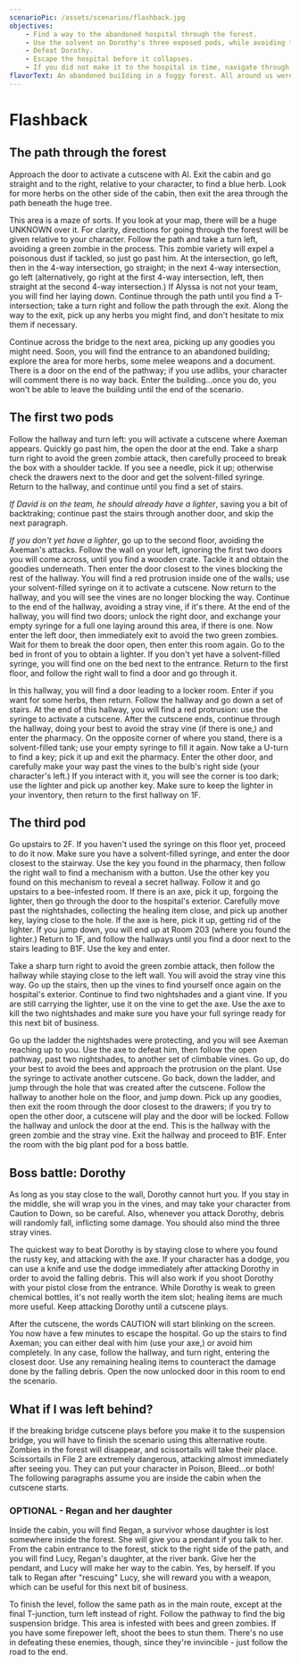 ```yaml
---
scenarioPic: /assets/scenarios/flashback.jpg
objectives:
    - Find a way to the abandoned hospital through the forest.
    - Use the solvent on Dorothy's three exposed pods, while avoiding the Axeman.
    - Defeat Dorothy.
    - Escape the hospital before it collapses.
    - If you did not make it to the hospital in time, navigate through the forest to find a large bridge.
flavorText: An abandoned buiIding in a foggy forest. All around us were the echoes of some forgotten tragedy. Enveloped in evil, we pressed onward.
---
```

# Flashback

<ScenarioOverviewCard/>

## The path through the forest

Approach the door to activate a cutscene with Al. Exit the cabin and go straight and to the right, relative to your character, to find a blue herb. Look for more herbs on the other side of the cabin, then exit the area through the path beneath the huge tree.

This area is a maze of sorts. If you look at your map, there will be a huge UNKNOWN over it. For clarity, directions for going through the forest will be given relative to your character. Follow the path and take a turn left, avoiding a green zombie in the process. This zombie variety will expel a poisonous dust if tackled, so just go past him. At the intersection, go left, then in the 4-way intersection, go straight; in the next 4-way intersection, go left (alternatively, go right at the first 4-way intersection, left, then straight at the second 4-way intersection.) If Alyssa is not not your team, you will find her laying down. Continue through the path until you find a T-intersection; take a turn right and follow the path through the exit. Along the way to the exit, pick up any herbs you might find, and don't hesitate to mix them if necessary.

Continue across the bridge to the next area, picking up any goodies you might need. Soon, you will find the entrance to an abandoned building; explore the area for more herbs, some melee weapons and a document. There is a door on the end of the pathway; if you use adlibs, your character will comment there is no way back. Enter the building...once you do, you won't be able to leave the building until the end of the scenario.

## The first two pods

Follow the hallway and turn left: you will activate a cutscene where Axeman appears. Quickly go past him, the open the door at the end. Take a sharp turn right to avoid the green zombie attack, then carefully proceed to break the box with a shoulder tackle. If you see a needle, pick it up; otherwise check the drawers next to the door and get the solvent-filled syringe. Return to the hallway, and continue until you find a set of stairs.

*If David is on the team, he should already have a lighter*, saving you a bit of backtraking; continue past the stairs through another door, and skip the next paragraph.

*If you don't yet have a lighter*, go up to the second floor, avoiding the Axeman's attacks. Follow the wall on your left, ignoring the first two doors you will come across, until you find a wooden crate. Tackle it and obtain the goodies underneath. Then enter the door closest to the vines blocking the rest of the hallway. You will find a red protrusion inside one of the walls; use your solvent-filled syringe on it to activate a cutscene. Now return to the hallway, and you will see the vines are no longer blocking the way. Continue to the end of the hallway, avoiding a stray vine, if it's there. At the end of the hallway, you will find two doors; unlock the right door, and exchange your empty syringe for a full one laying around this area, if there is one. Now enter the left door, then immediately exit to avoid the two green zombies. Wait for them to break the door open, then enter this room again. Go to the bed in front of you to obtain a lighter. If you don't yet have a solvent-filled syringe, you will find one on the bed next to the entrance. Return to the first floor, and follow the right wall to find a door and go through it.

In this hallway, you will find a door leading to a locker room. Enter if you want for some herbs, then return. Follow the hallway and go down a set of stairs. At the end of this hallway, you will find a red protrusion: use the syringe to activate a cutscene. After the cutscene ends, continue through the hallway, doing your best to avoid the stray vine (if there is one,) and enter the pharmacy. On the opposite corner of where you stand, there is a solvent-filled tank; use your empty syringe to fill it again. Now take a U-turn to find a key; pick it up and exit the pharmacy. Enter the other door, and carefully make your way past the vines to the bulb's right side (your character's left.) If you interact with it, you will see the corner is too dark; use the lighter and pick up another key. Make sure to keep the lighter in your inventory, then return to the first hallway on 1F.

## The third pod

Go upstairs to 2F. If you haven't used the syringe on this floor yet, proceed to do it now. Make sure you have a solvent-filled syringe, and enter the door closest to the stairway. Use the key you found in the pharmacy, then follow the right wall to find a mechanism with a button. Use the other key you found on this mechanism to reveal a secret hallway. Follow it and go upstairs to a bee-infested room. If there is an axe, pick it up, forgoing the lighter, then go through the door to the hospital's exterior. Carefully move past the nightshades, collecting the healing item close, and pick up another key, laying close to the hole. If the axe is here, pick it up, getting rid of the lighter. If you jump down, you will end up at Room 203 (where you found the lighter.) Return to 1F, and follow the hallways until you find a door next to the stairs leading to B1F. Use the key and enter.

Take a sharp turn right to avoid the green zombie attack, then follow the hallway while staying close to the left wall. You will avoid the stray vine this way. Go up the stairs, then up the vines to find yourself once again on the hospital's exterior. Continue to find two nightshades and a giant vine. If you are still carrying the lighter, use it on the vine to get the axe. Use the axe to kill the two nightshades and make sure you have your full syringe ready for this next bit of business.

Go up the ladder the nightshades were protecting, and you will see Axeman reaching up to you. Use the axe to defeat him, then follow the open pathway, past two nightshades, to another set of climbable vines. Go up, do your best to avoid the bees and approach the protrusion on the plant. Use the syringe to activate another cutscene. Go back, down the ladder, and jump through the hole that was created after the cutscene. Follow the hallway to another hole on the floor, and jump down. Pick up any goodies, then exit the room through the door closest to the drawers; if you try to open the other door, a cutscene will play and the door will be locked. Follow the hallway and unlock the door at the end. This is the hallway with the green zombie and the stray vine. Exit the hallway and proceed to B1F. Enter the room with the big plant pod for a boss battle.

## Boss battle: Dorothy

As long as you stay close to the wall, Dorothy cannot hurt you. If you stay in the middle, she will wrap you in the vines, and may take your character from Caution to Down, so be careful. Also, whenever you attack Dorothy, debris will randomly fall, inflicting some damage. You should also mind the three stray vines.

The quickest way to beat Dorothy is by staying close to where you found the rusty key, and attacking with the axe. If your character has a dodge, you can use a knife and use the dodge immediately after attacking Dorothy in order to avoid the falling debris. This will also work if you shoot Dorothy with your pistol close from the entrance. While Dorothy is weak to green chemical bottles, it's not really worth the item slot; healing items are much more useful. Keep attacking Dorothy until a cutscene plays.

After the cutscene, the words CAUTION will start blinking on the screen. You now have a few minutes to escape the hospital. Go up the stairs to find Axeman; you can either deal with him (use your axe,) or avoid him completely. In any case, follow the hallway, and turn right, entering the closest door. Use any remaining healing items to counteract the damage done by the falling debris. Open the now unlocked door in this room to end the scenario.

## What if I was left behind?

If the breaking bridge cutscene plays before you make it to the suspension bridge, you will have to finish the scenario using this alternative route. Zombies in the forest will disappear, and scissortails will take their place. Scissortails in File 2 are extremely dangerous, attacking almost immediately after seeing you. They can put your character in Poison, Bleed...or both! The following paragraphs assume you are inside the cabin when the cutscene starts.

### OPTIONAL - Regan and her daughter

Inside the cabin, you will find Regan, a survivor whose daughter is lost somewhere inside the forest. She will give you a pendant if you talk to her. From the cabin entrance to the forest, stick to the right side of the path, and you will find Lucy, Regan's daughter, at the river bank. Give her the pendant, and Lucy will make her way to the cabin. Yes, by herself. If you talk to Regan after "rescuing" Lucy, she will reward you with a weapon, which can be useful for this next bit of business.

To finish the level, follow the same path as in the main route, except at the final T-junction, turn left instead of right. Follow the pathway to find the big suspension bridge. This area is infested with bees and green zombies. If you have some firepower left, shoot the bees to stun them. There's no use in defeating these enemies, though, since they're invincible - just follow the road to the end.